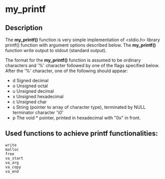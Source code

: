 # my_printf

## Description
The **my_printf()** function is very simple implementation of <stdio.h> library printf() function with argument options described below. The **my_printf()** function write output to stdout (standard output).

The format for the **my_printf()** function is assumed to be ordinary characters and '%' character followed by one of the flags specified below. After the '%' character, one of the following should appear:

* d Signed decimal
* o Unsigned octal
* u Unsigned decimal
* x Unsigned hexadecimal
* c Unsigned char
* s String (pointer to array of character type), terminated by NULL terminator character '\0'
* p The void * pointer, printed in hexadecimal with "0x" in front.

## Used functions to achieve printf functionalities:
```
write
malloc
free
va_start
va_arg
va_copy
va_end
```
